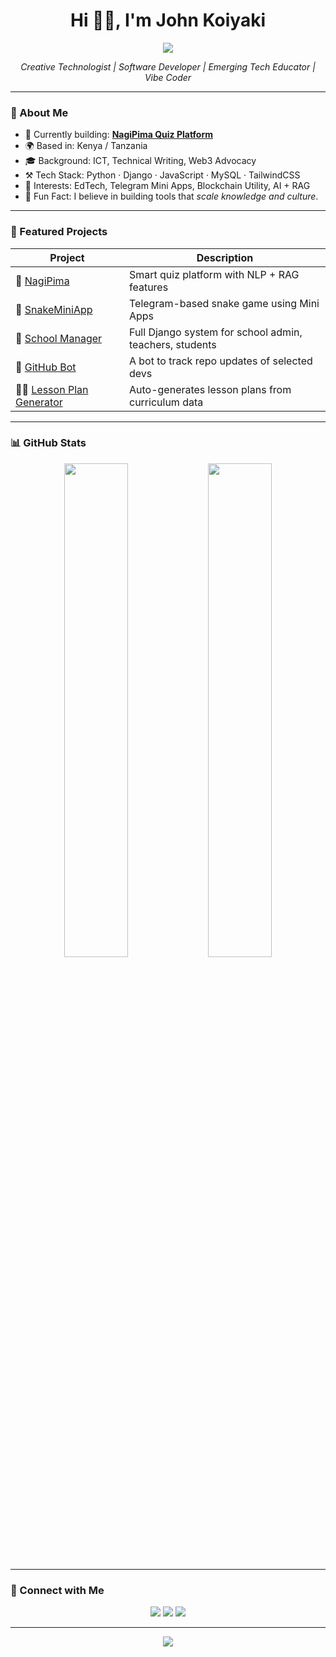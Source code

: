 <h1 align="center">Hi 👋🏾, I'm John Koiyaki</h1>
<p align="center">
  <img src="https://capsule-render.vercel.app/api?type=waving&color=gradient&height=150&section=header&text=John%20Koiyaki&fontSize=35&fontAlign=50&fontColor=ffffff" />
</p>

<p align="center">
  <em>Creative Technologist | Software Developer | Emerging Tech Educator | Vibe Coder</em>
</p>

---

### 🧠 About Me
- 🔭 Currently building: **[NagiPima Quiz Platform](https://github.com/polymathuniversata/NajiPima)**  
- 🌍 Based in: Kenya / Tanzania  
- 🎓 Background: ICT, Technical Writing, Web3 Advocacy  
- ⚒️ Tech Stack: Python · Django · JavaScript · MySQL · TailwindCSS  
- 🧩 Interests: EdTech, Telegram Mini Apps, Blockchain Utility, AI + RAG  
- 🧠 Fun Fact: I believe in building tools that *scale knowledge and culture*.

---

### 🚀 Featured Projects

| Project | Description |
|--------|-------------|
| 🔗 [NagiPima](https://github.com/polymathuniversata/NagiPima) | Smart quiz platform with NLP + RAG features |
| 🐍 [SnakeMiniApp](https://github.com/polymathuniversata/SnakeMiniApp) | Telegram-based snake game using Mini Apps |
| 🏫 [School Manager](https://github.com/polymathuniversata/school-management-system) | Full Django system for school admin, teachers, students |
| 🤖 [GitHub Bot](https://github.com/polymathuniversata/github-bot) | A bot to track repo updates of selected devs |
| ✍🏾 [Lesson Plan Generator](https://github.com/polymathuniversata/lesson-plan-app) | Auto-generates lesson plans from curriculum data |

---

### 📊 GitHub Stats

<p align="center">
  <img src="https://github-readme-stats.vercel.app/api?username=polymathuniversata&show_icons=true&theme=radical" width="45%"/>
  <img src="https://github-readme-streak-stats.herokuapp.com/?user=polymathuniversata&theme=radical" width="45%"/>
</p>

---

### 🔗 Connect with Me

<p align="center">
  <a href="https://twitter.com/polymathunivers"><img src="https://img.shields.io/badge/Twitter-1DA1F2?style=flat-square&logo=twitter&logoColor=white"/></a>
  <a href="mailto:your@email.com"><img src="https://img.shields.io/badge/Email-D14836?style=flat-square&logo=gmail&logoColor=white"/></a>
  <a href="https://www.linkedin.com/in/polymathuniversata"><img src="https://img.shields.io/badge/LinkedIn-0077B5?style=flat-square&logo=linkedin&logoColor=white"/></a>
</p>

---

<p align="center">
  <img src="https://capsule-render.vercel.app/api?type=waving&color=gradient&height=120&section=footer"/>
</p>
